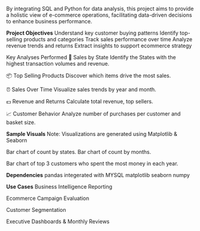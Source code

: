 By integrating SQL and Python for data analysis, this project aims to provide a holistic view of e-commerce operations, 
facilitating data-driven decisions to enhance business performance.

 **Project Objectives**
Understand key customer buying patterns
Identify top-selling products and categories
Track sales performance over time
Analyze revenue trends and returns
Extract insights to support ecommerce strategy

 Key Analyses Performed
🧾 Sales by State
Identify the States with the highest transaction volumes and revenue.

📦 Top Selling Products
Discover which items drive the most sales.

⏰ Sales Over Time
Visualize sales trends by year and month.

💵 Revenue and Returns
Calculate total revenue, top sellers.

📈 Customer Behavior
Analyze number of purchases per customer and basket size.

**Sample Visuals**
Note: Visualizations are generated using Matplotlib & Seaborn

Bar chart of count by states.
Bar chart of count by months.

Bar chart of top 3 customers who spent the most money in each year.

 **Dependencies**
pandas 
integerated with MYSQL
matplotlib
seaborn
numpy

**Use Cases**
Business Intelligence Reporting

Ecommerce Campaign Evaluation

Customer Segmentation

Executive Dashboards & Monthly Reviews




